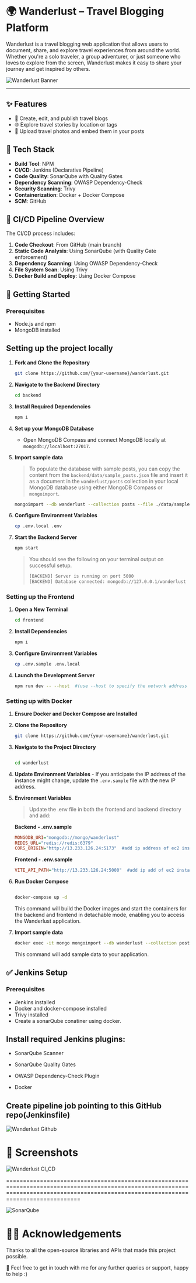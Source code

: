 # 🌍 Wanderlust – Travel Blogging Platform

Wanderlust is a travel blogging web application that allows users to document, share, and explore travel experiences from around the world. Whether you're a solo traveler, a group adventurer, or just someone who loves to explore from the screen, Wanderlust makes it easy to share your journey and get inspired by others.

![Wanderlust Banner](./images/Banner.png)

---
## ✨ Features

- 🧳 Create, edit, and publish travel blogs
- 🌐 Explore travel stories by location or tags
- 📸 Upload travel photos and embed them in your posts

## 🚀 Tech Stack
- **Build Tool**: NPM
- **CI/CD**: Jenkins (Declarative Pipeline)
- **Code Quality**: SonarQube with Quality Gates
- **Dependency Scanning**: OWASP Dependency-Check
- **Security Scanning**: Trivy
- **Containerization**: Docker + Docker Compose
- **SCM**: GitHub

## 🧩 CI/CD Pipeline Overview

The CI/CD process includes:

1. **Code Checkout**: From GitHub (main branch)
2. **Static Code Analysis**: Using SonarQube (with Quality Gate enforcement)
3. **Dependency Scanning**: Using OWASP Dependency-Check
4. **File System Scan**: Using Trivy
5. **Docker Build and Deploy**: Using Docker Compose

## 🚀 Getting Started

### Prerequisites

- Node.js and npm
- MongoDB installed

## Setting up the project locally

1. **Fork and Clone the Repository**

   ```bash
   git clone https://github.com/{your-username}/wanderlust.git
   ```

2. **Navigate to the Backend Directory**

   ```bash
   cd backend
   ```

3. **Install Required Dependencies**

   ```bash
   npm i
   ```

4. **Set up your MongoDB Database**

   - Open MongoDB Compass and connect MongoDB locally at `mongodb://localhost:27017`.

5. **Import sample data**

   > To populate the database with sample posts, you can copy the content from the `backend/data/sample_posts.json` file and insert it as a document in the `wanderlust/posts` collection in your local MongoDB database using either MongoDB Compass or `mongoimport`.

   ```bash
   mongoimport --db wanderlust --collection posts --file ./data/sample_posts.json --jsonArray
   ```

6. **Configure Environment Variables**

   ```bash
   cp .env.local .env
   ```

7. **Start the Backend Server**

   ```bash
   npm start
   ```

   > You should see the following on your terminal output on successful setup.
   >
   > ```bash
   > [BACKEND] Server is running on port 5000
   > [BACKEND] Database connected: mongodb://127.0.0.1/wanderlust
   > ```

### Setting up the Frontend

1. **Open a New Terminal**

   ```bash
   cd frontend
   ```

2. **Install Dependencies**

   ```bash
   npm i
   ```

3. **Configure Environment Variables**

   ```bash
   cp .env.sample .env.local
   ```

4. **Launch the Development Server**

   ```bash
   npm run dev -- --host  #(use --host to specify the network address of a host machine)
   ```

### Setting up with Docker

1.  **Ensure Docker and Docker Compose are Installed**
    
2.  **Clone the Repository**
    
    ``` bash
    git clone https://github.com/{your-username}/wanderlust.git
    ``` 
3.  **Navigate to the Project Directory**
    
    ```bash
    
    cd wanderlust
    
    ```
4.  **Update Environment Variables**  - If you anticipate the IP address of the instance might change, update the `.env.sample` file with the new IP address.
   
5.  **Environment Variables**
    
    > Update the .env file in both the frontend and backend directory and add:
    
    **Backend - .env.sample**
    ```ini
    MONGODB_URI="mongodb://mongo/wanderlust"
    REDIS_URL="redis://redis:6379"
    CORS_ORIGIN="http://13.233.126.24:5173"  #add ip address of ec2 instance on which app is running
    
    ```
    **Frontend - .env.sample**
    ```ini
    VITE_API_PATH="http://13.233.126.24:5000"  #add ip add of ec2 instance on which app is running
    ```


7.  **Run Docker Compose**
    
    ```bash
    
    docker-compose up -d
    ```
    This command will build the Docker images and start the containers for the backend and frontend in detachable mode, enabling you to access the Wanderlust application.
    
8.  **Import sample data**

    ```bash
    docker exec -it mongo mongoimport --db wanderlust --collection posts --file ./data/sample_posts.json --jsonArray
    ```
    This command will add sample data to your application.

## ✅ Jenkins Setup

### Prerequisites
- Jenkins installed
- Docker and docker-compose installed
- Trivy installed
- Create a sonarQube conatiner using docker.

## Install required Jenkins plugins:

- SonarQube Scanner

- SonarQube Quality Gates

- OWASP Dependency-Check Plugin

- Docker 


## Create pipeline job pointing to this GitHub repo(Jenkinsfile)
![Wanderlust Github](./images/Github.png)



# 📸 Screenshots

![Wanderlust CI_CD](./images/CI_CD.png)

========================================================================================================================================================================================

![SonarQube](./images/Sonarqube.png)



# 🙋‍♀️ Acknowledgements
Thanks to all the open-source libraries and APIs that made this project possible.


🚀 Feel free to get in touch with me for any further queries or support, happy to help :)
